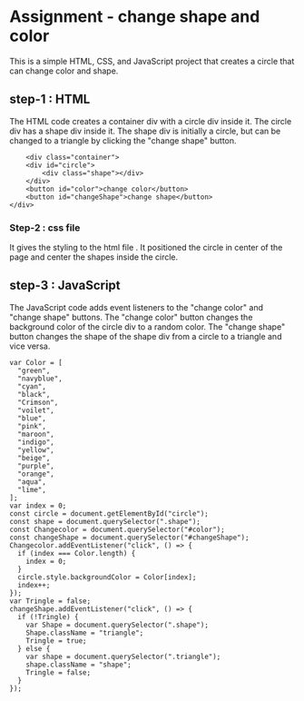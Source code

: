 # Assignment - change shape and color

This is a simple HTML, CSS, and JavaScript project that creates a circle that can change color and shape.

## step-1 : HTML

The HTML code creates a container div with a circle div inside it. The circle div has a shape div inside it. The shape div is initially a circle, but can be changed to a triangle by clicking the "change shape" button.

```
    <div class="container">
    <div id="circle">
        <div class="shape"></div>
    </div>
    <button id="color">change color</button>
    <button id="changeShape">change shape</button>
</div>
```

### Step-2 : css file

It gives the styling to the html file . It positioned the circle in center of the page and center the shapes inside the circle.

## step-3 : JavaScript

The JavaScript code adds event listeners to the "change color" and "change shape" buttons. The "change color" button changes the background color of the circle div to a random color. The "change shape" button changes the shape of the shape div from a circle to a triangle and vice versa.

```
var Color = [
  "green",
  "navyblue",
  "cyan",
  "black",
  "Crimson",
  "voilet",
  "blue",
  "pink",
  "maroon",
  "indigo",
  "yellow",
  "beige",
  "purple",
  "orange",
  "aqua",
  "lime",
];
var index = 0;
const circle = document.getElementById("circle");
const shape = document.querySelector(".shape");
const Changecolor = document.querySelector("#color");
const changeShape = document.querySelector("#changeShape");
Changecolor.addEventListener("click", () => {
  if (index === Color.length) {
    index = 0;
  }
  circle.style.backgroundColor = Color[index];
  index++;
});
var Tringle = false;
changeShape.addEventListener("click", () => {
  if (!Tringle) {
    var Shape = document.querySelector(".shape");
    Shape.className = "triangle";
    Tringle = true;
  } else {
    var shape = document.querySelector(".triangle");
    shape.className = "shape";
    Tringle = false;
  }
});
```
